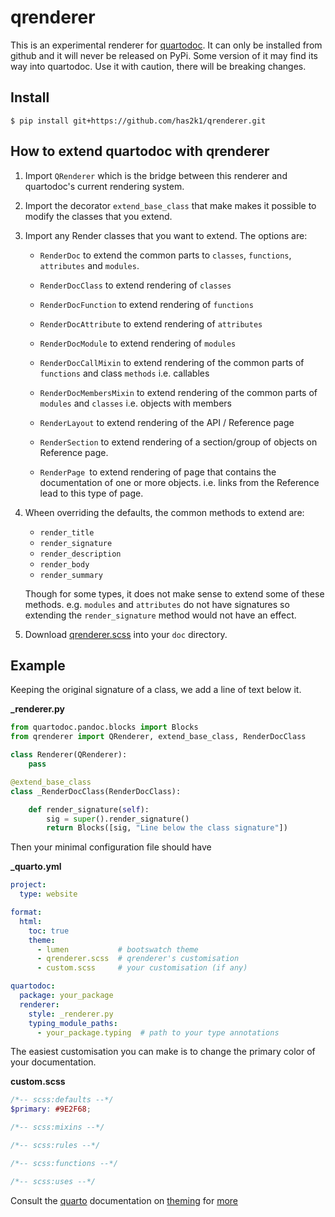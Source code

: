# qrenderer

This is an experimental renderer for [quartodoc](https://github.com/machow/quartodoc).
It can only be installed from github and it will never be released on PyPi. Some version
of it may find its way into quartodoc. Use it with caution, there will be
breaking changes.

## Install

```console
$ pip install git+https://github.com/has2k1/qrenderer.git
```

## How to extend quartodoc with qrenderer

1. Import `QRenderer` which is the bridge between this renderer and
   quartodoc's current rendering system.

2. Import the decorator `extend_base_class` that make makes it
   possible to modify the classes that you extend.

3. Import any Render classes that you want to extend. The options are:

   - `RenderDoc` to extend the common parts to `classes`,
     `functions`, `attributes` and `modules`.

   - `RenderDocClass` to extend rendering of `classes`

   - `RenderDocFunction` to extend rendering of `functions`

   - `RenderDocAttribute` to extend rendering of `attributes`

   - `RenderDocModule` to extend rendering of `modules`

   - `RenderDocCallMixin` to extend rendering of the common parts
      of `functions` and class `methods` i.e. callables

   - `RenderDocMembersMixin` to extend rendering of the common parts
     of `modules` and `classes` i.e. objects with members

   - `RenderLayout` to extend rendering of the API / Reference page

   - `RenderSection` to extend rendering of a section/group of
     objects on Reference page.

   - `RenderPage `to extend rendering of page that contains the
      documentation of one or more objects. i.e. links from the
      Reference lead to this type of page.

4. Wheen overriding the defaults, the common methods to extend are:

   - `render_title`
   - `render_signature`
   - `render_description`
   - `render_body`
   - `render_summary`

   Though for some types, it does not make sense to extend some of these
   methods. e.g. `modules` and `attributes` do not have signatures so
   extending the `render_signature` method would not have an effect.

5. Download
   [qrenderer.scss](https://raw.githubusercontent.com/has2k1/qrenderer/main/doc/qrenderer.scss)
   into your `doc` directory.

## Example

Keeping the original signature of a class, we add a line of text below it.

**\_renderer.py**

```python
from quartodoc.pandoc.blocks import Blocks
from qrenderer import QRenderer, extend_base_class, RenderDocClass

class Renderer(QRenderer):
    pass

@extend_base_class
class _RenderDocClass(RenderDocClass):

    def render_signature(self):
        sig = super().render_signature()
        return Blocks([sig, "Line below the class signature"])
```

Then your minimal configuration file should have

**\_quarto.yml**

```yaml
project:
  type: website

format:
  html:
    toc: true
    theme:
      - lumen           # bootswatch theme
      - qrenderer.scss  # qrenderer's customisation
      - custom.scss     # your customisation (if any)

quartodoc:
  package: your_package
  renderer:
    style: _renderer.py
    typing_module_paths:
      - your_package.typing  # path to your type annotations
```

The easiest customisation you can make is to change the primary color of your documentation.

**custom.scss**

```scss
/*-- scss:defaults --*/
$primary: #9E2F68;

/*-- scss:mixins --*/

/*-- scss:rules --*/

/*-- scss:functions --*/

/*-- scss:uses --*/

```

Consult the [quarto](https://quarto.org/) documentation on [theming](https://quarto.org/docs/output-formats/html-themes.html) for [more](https://quarto.org/docs/output-formats/html-themes-more.html)
